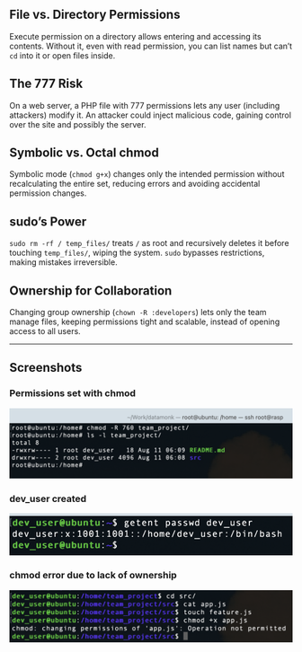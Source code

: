## File vs. Directory Permissions
Execute permission on a directory allows entering and accessing its contents. Without it, even with read permission, you can list names but can’t `cd` into it or open files inside.

## The 777 Risk
On a web server, a PHP file with 777 permissions lets any user (including attackers) modify it. An attacker could inject malicious code, gaining control over the site and possibly the server.

## Symbolic vs. Octal chmod
Symbolic mode (`chmod g+x`) changes only the intended permission without recalculating the entire set, reducing errors and avoiding accidental permission changes.

## sudo’s Power
`sudo rm -rf / temp_files/` treats `/` as root and recursively deletes it before touching `temp_files/`, wiping the system. `sudo` bypasses restrictions, making mistakes irreversible.

## Ownership for Collaboration
Changing group ownership (`chown -R :developers`) lets only the team manage files, keeping permissions tight and scalable, instead of opening access to all users.

---

## Screenshots

### Permissions set with chmod
![Permissions set](./screenshots/ss1.png)

### dev_user created
![User info](./screenshots/ss2.png)

### chmod error due to lack of ownership
![chmod error](./screenshots/ss3.png)
